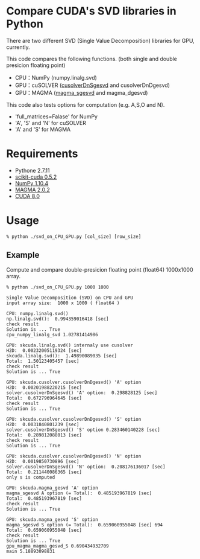 # Compare CUDA's SVD libraries in Python

There are two different SVD (Single Value Decomposition) libraries for GPU, currently.

This code compares the following functions. (both single and double presicion floating point)

- CPU：NumPy (numpy.linalg.svd)
- GPU：cuSOLVER ([cusolverDnSgesvd](http://docs.nvidia.com/cuda/cusolver/#cuds-lt-t-gt-gesvd) and cusolverDnDgesvd)
- GPU：MAGMA ([magma_sgesvd](http://icl.cs.utk.edu/projectsfiles/magma/doxygen/group__magma__gesvd.html) and magma_dgesvd)

This code also tests options for computation (e.g. A,S,O and N).

- 'full_matrices=Falase' for NumPy
- 'A', 'S' and 'N' for cuSOLVER
- 'A' and 'S' for MAGMA

# Requirements

- Pythone 2.7.11
- [scikit-cuda 0.5.2](https://github.com/lebedov/scikit-cuda/tree/master/skcuda)
- [NumPy 1.10.4](https://docs.scipy.org/doc/numpy/reference/generated/numpy.linalg.svd.html)
- [MAGMA 2.0.2](http://icl.cs.utk.edu/magma/software/browse.html?start=0&per=5)
- [CUDA 8.0](http://docs.nvidia.com/cuda/cusolver/#cuds-lt-t-gt-gesvd)

# Usage

```Shell
% python ./svd_on_CPU_GPU.py [col_size] [row_size]
```

## Example

Compute and compare double-presicion floating point (float64) 1000x1000 array.

```Shell
% python ./svd_on_CPU_GPU.py 1000 1000

Single Value Decomposition (SVD) on CPU and GPU
input array size:  1000 x 1000 ( float64 )

CPU: numpy.linalg.svd()
np.linalg.svd():  0.994359016418 [sec]
check result
Solution is ... True
cpu_numpy_linalg_svd 1.02781414986

GPU: skcuda.linalg.svd() internaly use cusolver
H2D:  0.00232005119324 [sec]
skcuda.linalg.svd():  1.49890089035 [sec]
Total:  1.50123405457 [sec]
check result
Solution is ... True

GPU: skcuda.cusolver.cusolverDnDgesvd() 'A' option
H2D:  0.00201988220215 [sec]
solver.cusolverDnSgesvd() 'A' option:  0.298828125 [sec]
Total:  0.672796964645 [sec]
check result
Solution is ... True

GPU: skcuda.cusolver.cusolverDnDgesvd() 'S' option
H2D:  0.0031840801239 [sec]
solver.cusolverDnSgesvd() 'S' option 0.283460140228 [sec]
Total:  0.289812088013 [sec]
check result
Solution is ... True

GPU: skcuda.cusolver.cusolverDnDgesvd() 'N' option
H2D:  0.0019850730896 [sec]
solver.cusolverDnSgesvd() 'N' option:  0.208176136017 [sec]
Total:  0.211440086365 [sec]
only s is computed

GPU: skcuda.magma_gesvd 'A' option
magma_sgesvd A option (= Total):  0.485193967819 [sec]
Total:  0.485193967819 [sec]
check result
Solution is ... True

GPU: skcuda.magma_gesvd 'S' option
magma_sgesvd S option (= Total):  0.659060955048 [sec] 694
Total:  0.659060955048 [sec]
check result
Solution is ... True
gpu_magma_magma_gesvd_S 0.690434932709
main 5.18893098831
```
